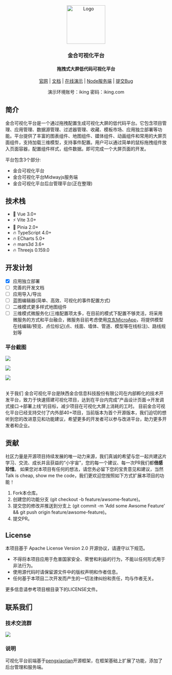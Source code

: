 <div align="center">
  <a href="https://datav.ikingtech.com/">
    <img src="https://datav.ikingtech.com/logo.png" alt="Logo" width="120" height="120">
  </a>

  <h3>金合可视化平台</h3>
  <h4>拖拽式大屏低代码可视化平台</h4>

  <a href="http://www.ikingtech.com/">官网</a>
  |
  <a href="https://datavdoc.ikingtech.com">文档</a>
  |
  <a href="https://datav.ikingtech.com">在线演示</a>
  |
  <a href="https://gitee.com/ikingtech/iking-datav-server">Node服务端</a>
  |
  <a href="https://gitee.com/ikingtech/iking-datav/issues">提交Bug</a>

  演示环境账号：iking 密码：iking.com
</div>

## 简介

金合可视化平台是一个通过拖拽配置生成可视化大屏的低代码平台。它包含项目管理、应用管理、数据源管理、过滤器管理、收藏、模板市场、应用独立部署等功能。平台提供了丰富的图表组件、地图组件、媒体组件、动画组件和常用的大屏页面组件，支持加载三维模型，支持事件配置。用户可以通过简单的鼠标拖拽组件放入页面容器，配置组件样式，组件数据。即可完成一个大屏页面的开发。

平台包含3个部分:

- 金合可视化平台
- 金合可视化平台Midwayjs服务端
- 金合可视化平台后台管理平台(正在整理)

## 技术栈

* 💪 Vue 3.0+
* ⚡ Vite 3.0+
* 🍍 Pinia 2.0+
* 🔥 TypeScript 4.0+
* 🔥 ECharts 5.0+
* 🔥 mars3d 3.6+
* 🔥 Threejs 0.159.0

## 开发计划
- [x] 应用独立部署
- [ ] 完善的开发文档
- [ ] 应用导入/导出
- [ ] 蓝图编辑器(简单、高效、可视化的事件配置方式)
- [ ] 二维模式更多样式地图组件
- [ ] 三维模式微服务化(三维配置项太多，在目前的模式下配置不够灵活，将采用微服务的方式和平台融合，微服务目前考虑使用[京东MicroApp]([https://micro-zoe.github.io/micro-app/](https://micro-zoe.github.io/micro-app/))，将提供模型在线编辑/预览、点位标记(点、线面、墙体、管道、模型等在线标注)、路线规划等
### 平台截图
![](https://datav.ikingtech.com/图片1.png#id=hKx7Z&originHeight=908&originWidth=1911&originalType=binary&ratio=1&rotation=0&showTitle=false&status=done&style=none&title=)

![](https://datav.ikingtech.com/图片2.png#id=Z4Guc&originHeight=907&originWidth=1916&originalType=binary&ratio=1&rotation=0&showTitle=false&status=done&style=none&title=)

![](https://datav.ikingtech.com/图片3.png#id=jzj2K&originHeight=926&originWidth=1917&originalType=binary&ratio=1&rotation=0&showTitle=false&status=done&style=none&title=)

## 
关于我们
金合可视化平台是陕西金合信息科技股份有限公司在内部孵化的技术开发平台，致力于快速搭建可视化项目，达到在平台内完成”产品设计页面->开发调式接口->部署上线“的目标，减少项目在可视化大屏上消耗的工时。
目前金合可视化平台已经支持交付了内外部40+项目，当前版本为首个开源版本，我们迫切的想听到您的改进意见和功能建议，希望更多的开发者可以参与改进平台，助力更多开发者和企业。
## 贡献
社区力量是开源项目持续发展的唯一动力来源，我们真诚的希望与您一起共建这片学习、交流、成长并且获益的“小宇宙”，您的每一个建议、每一次PR我们都**倍感珍惜**。
如果您对本项目有任何的想法，请您务必留下您的宝贵意见和建议，当然 Talk is cheap, show me the code，我们更欢迎您按照如下方式扩展本项目的功能！

1. Fork本仓库。
2. 创建您的功能分支 (git checkout -b feature/awsome-feature)。
3. 提交您的修改并推送到分支上 (git commit -m 'Add some Awsome Feature' && git push origin feature/awsome-feature)。
4. 提交PR。
## License
本项目基于 Apache License Version 2.0 开源协议，请遵守以下规范。

- 不得将本项目应用于危害国家安全、荣誉和利益的行为，不能以任何形式用于非法行为。
- 使用源代码时请保留源文件中的版权声明和作者信息。
- 任何基于本项目二次开发而产生的一切法律纠纷和责任，均与作者无关。

更多信息请参考项目根目录下的LICENSE文件。
## 联系我们
### 技术交流群
![](https://datav.ikingtech.com/qywx.jpg#height=194&id=dllFA&originHeight=225&originWidth=232&originalType=binary&ratio=1&rotation=0&showTitle=false&status=done&style=none&title=&width=200)
### 说明
可视化平台前端基于[pengxiaotian](https://gitee.com/pengxiaotian/datav-vue)开源框架，在框架基础上扩展了功能，添加了后台管理和服务端。
